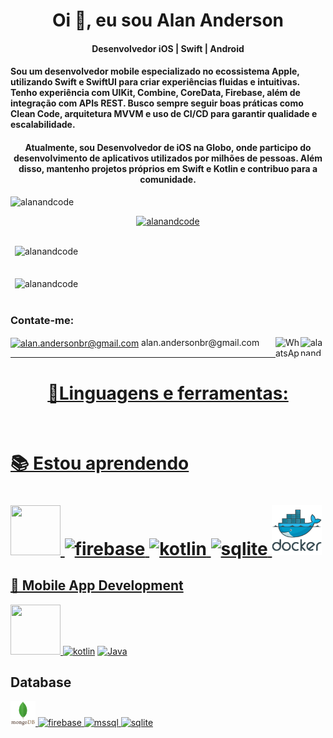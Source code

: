 <h1 align="center">Oi 👋, eu sou Alan Anderson</h1>
<h4 align="center">Desenvolvedor iOS | Swift | Android</h4>
<h4>Sou um desenvolvedor mobile especializado no ecossistema Apple, utilizando Swift e SwiftUI para criar experiências fluidas e intuitivas. Tenho experiência com UIKit, Combine, CoreData, Firebase, além de integração com APIs REST. Busco sempre seguir boas práticas como Clean Code, arquitetura MVVM e uso de CI/CD para garantir qualidade e escalabilidade.</h4>
<h4 align="center">Atualmente, sou Desenvolvedor de iOS na Globo, onde participo do desenvolvimento de aplicativos utilizados por milhões de pessoas. Além disso, mantenho projetos próprios em Swift e Kotlin e contribuo para a comunidade. </h4>
<p align="left"> <img src="https://komarev.com/ghpvc/?username=alanandcode&label=Profile%20views&color=0e75b6&style=flat" alt="alanandcode" /> </p>
<p align="center"> <a href=""><img src="https://github-profile-trophy.vercel.app/?username=alanandcode&theme=darkhub&no-frame=true&row=1&column=7" alt="alanandcode" /></a> </p>
<p>
<table  border="0">
<thead>
  <tr> 
    <td>
      <p><img align="center" src="https://github-readme-stats.vercel.app/api?username=alanandcode&show_icons=true&locale=en&theme=ocean_dark" alt="alanandcode" /</p>
    </td>
  </tr>
  <tr>
    <td>
      <p>
        <img align="center" src="https://github-readme-streak-stats.herokuapp.com?user=alanandcode&theme=neon-palenight&date_format=j%20M%5B%20Y%5D&background=151A28"   alt="alanandcode" /></p>
    </td>
  </tr>
</thead>
</table>
</p>

<h3 align="left">Contate-me:</h3>
<p align="left">
    <a href="mailto:alan.andersonbr@gmail.com?subject=Hello" target="blank"><img align="center" src="https://upload.wikimedia.org/wikipedia/commons/thumb/7/7e/Gmail_icon_%282020%29.svg/512px-Gmail_icon_%282020%29.svg.png" alt="alan.andersonbr@gmail.com" height="30" width="40" /></a>
    alan.andersonbr@gmail.com              
<a href="https://linkedin.com/in/alanderson01" target="blank"><img align="right" src="https://raw.githubusercontent.com/rahuldkjain/github-profile-readme-generator/master/src/images/icons/Social/linked-in-alt.svg" alt="alanandcode" height="30" width="40" /></a>
    <a href="https://api.whatsapp.com/send?phone=5521996078594&text=Ol%C3%A1%20 Alan, tudo bem? Verifiquei o seu perfil e gostaria de iniciar uma conversa." target="blank" ><img align="right"src="https://www.flaticon.com/free-icon/whatsapp_124034" alt="WhatsApp +5521996078594"  height="35" width="40"/> 
</p>




------

<h1 align="center">🚀Linguagens e ferramentas:</h1><br/>

<h1>📚 Estou aprendendo<h1>

<img src="https://cdn.jsdelivr.net/gh/devicons/devicon/icons/swift/swift-original.svg" width="80" height="80"/> 
<img src="https://www.vectorlogo.zone/logos/firebase/firebase-icon.svg" alt="firebase" width="80" height="80"/>
<img src="https://www.vectorlogo.zone/logos/kotlinlang/kotlinlang-icon.svg" alt="kotlin" width="80" height="80"/>
<img src="https://www.vectorlogo.zone/logos/sqlite/sqlite-icon.svg" alt="sqlite" width="80" height="80"/> 
<img src="https://raw.githubusercontent.com/devicons/devicon/master/icons/docker/docker-original-wordmark.svg" alt="docker" width="80" height="80"/> 
<h2>📱 Mobile App Development</h2>
<p align="left"> 
        <a href="https://developer.android.com" target="_blank"><img src="https://cdn.jsdelivr.net/gh/devicons/devicon/icons/swift/swift-original.svg" width="80" height="80"/> </a> 
        <a href="https://kotlinlang.org" target="_blank"> <img src="https://www.vectorlogo.zone/logos/kotlinlang/kotlinlang-icon.svg" alt="kotlin" width="60" height="80"/></a> 
	 <a href="https://www.java.com/pt-BR" target="_blank"> <img src="https://cdn.jsdelivr.net/gh/devicons/devicon/icons/java/java-original.svg" alt="Java" width="60" height="80"/></a> 

<h2>Database</h2>
   <p align="left">
       <a href="https://www.mongodb.com/" target="_blank"> <img src="https://raw.githubusercontent.com/devicons/devicon/master/icons/mongodb/mongodb-original-wordmark.svg" alt="mongodb" width="40" height="40"/> </a>
      <a href="https://firebase.google.com/" target="_blank"> <img src="https://www.vectorlogo.zone/logos/firebase/firebase-icon.svg" alt="firebase" width="40" height="40"/>
       <a href="https://www.microsoft.com/en-us/sql-server" target="_blank"> <img src="https://www.svgrepo.com/show/303229/microsoft-sql-server-logo.svg" alt="mssql" width="40" height="40"/> </a>
       <a href="https://www.sqlite.org/" target="_blank"> <img src="https://www.vectorlogo.zone/logos/sqlite/sqlite-icon.svg" alt="sqlite" width="40" height="40"/> </a>
